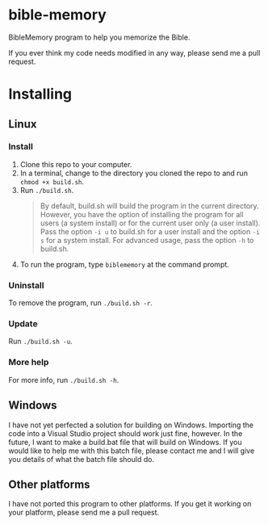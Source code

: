 # bible-memory
BibleMemory program to help you memorize the Bible.

If you ever think my code needs modified in any way, please send me a pull request.

# Installing
## Linux
### Install
1. Clone this repo to your computer.
2. In a terminal, change to the directory you cloned the repo to and run `chmod +x build.sh`.
3. Run `./build.sh`.  
    > By default, build.sh will build the program in the current directory. However, you have the option of installing the program for all users (a system install) or for the current user only (a user install). Pass the option `-i u` to build.sh for a user install and the option `-i s` for a system install. For advanced usage, pass the option `-h` to build.sh.
4. To run the program, type `biblememory` at the command prompt.

### Uninstall
To remove the program, run `./build.sh -r`.

### Update
Run `./build.sh -u`.

### More help
For more info, run `./build.sh -h`.

## Windows
I have not yet perfected a solution for building on Windows. Importing the code into a Visual Studio project should work just fine, however. In the future, I want to make a build.bat file that will build on Windows. If you would like to help me with this batch file, please contact me and I will give you details of what the batch file should do.

## Other platforms
I have not ported this program to other platforms. If you get it working on your platform, please send me a pull request.
